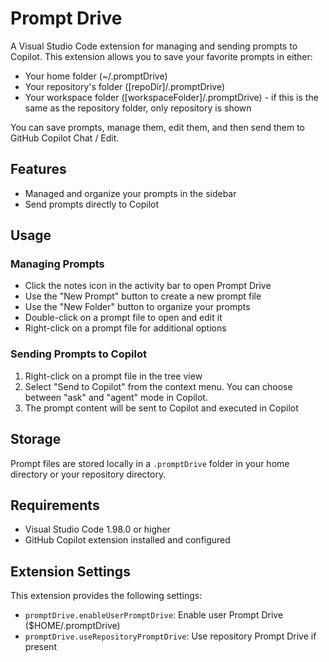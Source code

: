 # Prompt Drive

A Visual Studio Code extension for managing and sending prompts to Copilot. This extension allows you to save your favorite prompts in either:
* Your home folder (~/.promptDrive)
* Your repository's folder ([repoDir]/.promptDrive)
* Your workspace folder ([workspaceFolder]/.promptDrive) - if this is the same as the repository folder, only repository is shown

You can save prompts, manage them, edit them, and then send them to GitHub Copilot Chat / Edit.

## Features

- Managed and organize your prompts in the sidebar
- Send prompts directly to Copilot

## Usage

### Managing Prompts

- Click the notes icon in the activity bar to open Prompt Drive
- Use the "New Prompt" button to create a new prompt file
- Use the "New Folder" button to organize your prompts
- Double-click on a prompt file to open and edit it
- Right-click on a prompt file for additional options

### Sending Prompts to Copilot

1. Right-click on a prompt file in the tree view
2. Select "Send to Copilot" from the context menu. You can choose between "ask" and "agent" mode in Copilot.
3. The prompt content will be sent to Copilot and executed in Copilot

## Storage

Prompt files are stored locally in a `.promptDrive` folder in your home directory or your repository directory.

## Requirements

- Visual Studio Code 1.98.0 or higher
- GitHub Copilot extension installed and configured

## Extension Settings

This extension provides the following settings:

* `promptDrive.enableUserPromptDrive`: Enable user Prompt Drive ($HOME/.promptDrive)
* `promptDrive.useRepositoryPromptDrive`: Use repository Prompt Drive if present